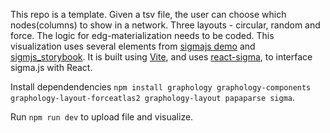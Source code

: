 This repo is a template. Given a tsv file, the user can choose which nodes(columns) to show in a network. Three layouts - circular, random and force. The logic for edg-materialization needs to be coded. This visualization uses several elements from [sigmajs demo](https://github.com/jacomyal/sigma.js/tree/main/packages/demo) and [sigmjs_storybook](https://github.com/jacomyal/sigma.js/tree/main/packages/storybook). It is built using [Vite](https://vitejs.dev/), and uses [react-sigma](https://sim51.github.io/react-sigma/), to interface sigma.js with React.

Install dependendencies ```npm install graphology graphology-components graphology-layout-forceatlas2 graphology-layout papaparse sigma```.

Run ```npm run dev``` to upload file and visualize.
